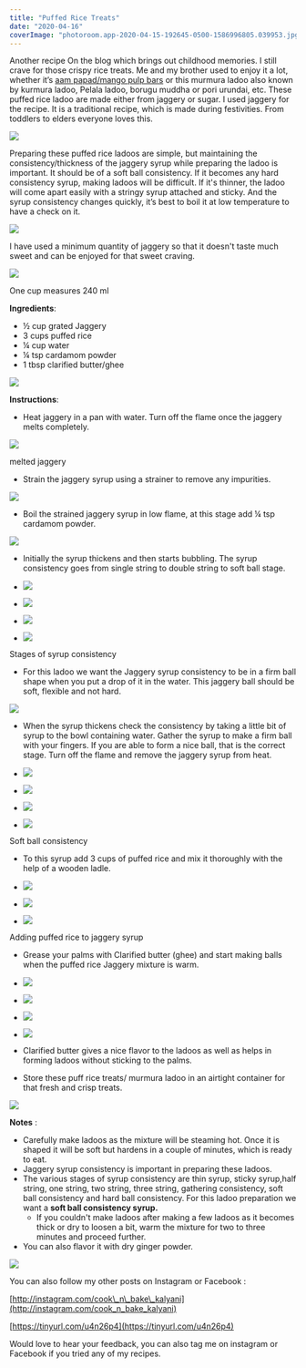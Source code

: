 ```yaml
---
title: "Puffed Rice Treats"
date: "2020-04-16"
coverImage: "photoroom.app-2020-04-15-192645-0500-1586996805.039953.jpg"
---
```


Another recipe On the blog which brings out childhood memories. I still crave for those crispy rice treats. Me and my brother used to enjoy it a lot, whether it’s [aam papad/mango pulp bars](https://cooknbakekalyani.wordpress.com/2020/04/10/aam-papad-mango-pulp-bars/) or this murmura ladoo also known by kurmura ladoo, Pelala ladoo, borugu muddha or pori urundai, etc. These puffed rice ladoo are made either from jaggery or sugar. I used jaggery for the recipe. It is a traditional recipe, which is made during festivities. From toddlers to elders everyone loves this.

![](https://cooknbakekalyani.files.wordpress.com/2020/04/img_8945.jpg?w=1024)

Preparing these puffed rice ladoos are simple, but maintaining the consistency/thickness of the jaggery syrup while preparing the ladoo is important. It should be of a soft ball consistency. If it becomes any hard consistency syrup, making ladoos will be difficult. If it's thinner, the ladoo will come apart easily with a stringy syrup attached and sticky. And the syrup consistency changes quickly, it’s best to boil it at low temperature to have a check on it.

![](https://cooknbakekalyani.files.wordpress.com/2020/04/img_8944.jpg?w=768)

I have used a minimum quantity of jaggery so that it doesn't taste much sweet and can be enjoyed for that sweet craving. 

![](https://cooknbakekalyani.files.wordpress.com/2020/04/photoroom.app-2020-04-15-192826-0500-1586996906.965667.jpg?w=1024)

One cup measures 240 ml

**Ingredients**:

- ½ cup grated Jaggery
- 3 cups puffed rice
- ¼ cup water
- ¼ tsp cardamom powder
- 1 tbsp clarified butter/ghee

![](https://cooknbakekalyani.files.wordpress.com/2020/04/img_8887.jpg?w=768)

**Instructions**: 

- Heat jaggery in a pan with water. Turn off the flame once the jaggery melts completely.

![](https://cooknbakekalyani.files.wordpress.com/2020/04/img_8895.jpg?w=1024)

melted jaggery  

- Strain the jaggery syrup using a strainer to remove any impurities.

![](https://cooknbakekalyani.files.wordpress.com/2020/04/img_8902.jpg?w=768)

- Boil the strained jaggery syrup in low flame, at this stage add ¼ tsp cardamom powder.

![](https://cooknbakekalyani.files.wordpress.com/2020/04/image-6.jpg?w=915)

- Initially the syrup thickens and then starts bubbling. The syrup consistency goes from single string to double string to soft ball stage.

- ![](images/img_8911.jpg)
    
- ![](images/img_8912.jpg)
    
- ![](images/img_8913.jpg)
    
- ![](images/img_8914.jpg)
    

Stages of syrup consistency

- For this ladoo we want the Jaggery syrup consistency to be in a firm ball shape when you put a drop of it in the water. This jaggery ball should be soft, flexible and not hard.

![](https://cooknbakekalyani.files.wordpress.com/2020/04/img_8958.jpg?w=768)

- When the syrup thickens check the consistency by taking a little bit of syrup to the bowl containing water. Gather the syrup to make a firm ball with your fingers. If you are able to form a nice ball, that is the correct stage. Turn off the flame and remove the jaggery syrup from heat.

- ![](images/img_8956-1.jpg)
    
- ![](images/img_8960.jpg)
    
- ![](images/img_8957.jpg)
    
- ![](images/img_8958-1.jpg)
    

Soft ball consistency

- To this syrup add 3 cups of puffed rice and mix it thoroughly with the help of a wooden ladle.

- ![](images/img_8915.jpg)
    
- ![](images/img_8916.jpg)
    
- ![](images/img_8917.jpg)
    

Adding puffed rice to jaggery syrup

- Grease your palms with Clarified butter (ghee) and start making balls when the puffed rice Jaggery mixture is warm.

- ![](images/img_8962.jpg)
    
- ![](images/img_8963.jpg)
    
- ![](images/img_8964.jpg)
    
- ![](images/img_8965.jpg)
    

- Clarified butter gives a nice flavor to the ladoos as well as helps in forming ladoos without sticking to the palms.
- Store these puff rice treats/ murmura ladoo in an airtight container for that fresh and crisp treats.

![](https://cooknbakekalyani.files.wordpress.com/2020/04/photoroom.app-2020-04-15-192645-0500-1586996805.039953.jpg?w=1024)

**Notes** :

- Carefully make ladoos as the mixture will be steaming hot. Once it is shaped it will be soft but hardens in a couple of minutes, which is ready to eat.
- Jaggery syrup consistency is important in preparing these ladoos.
- The various stages of syrup consistency are thin syrup, sticky syrup,half string, one string, two string, three string, gathering consistency, soft ball consistency and hard ball consistency. For this ladoo preparation we want a **soft ball consistency syrup.**
    - If you couldn't make ladoos after making a few ladoos as it becomes thick or dry to loosen a bit, warm the mixture for two to three minutes and proceed further.
- You can also flavor it with dry ginger powder.

![](https://cooknbakekalyani.files.wordpress.com/2020/04/image-1-4.jpg?w=1024)

You can also follow my other posts on Instagram or Facebook :

[http://instagram.com/cook\_n\_bake\_kalyani](http://instagram.com/cook_n_bake_kalyani)

[https://tinyurl.com/u4n26p4](https://tinyurl.com/u4n26p4)

Would love to hear your feedback, you can also tag me on instagram or Facebook if you tried any of my recipes.
